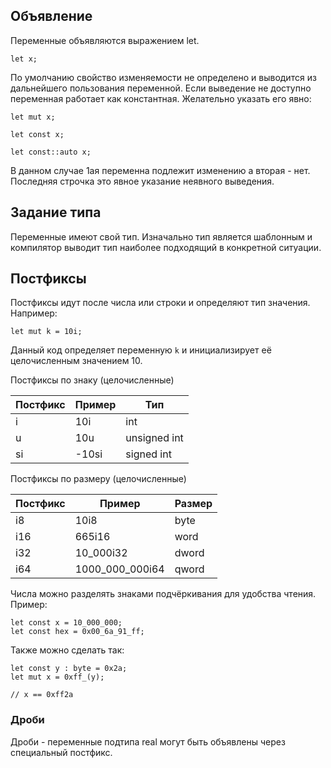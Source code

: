 ## Объявление

Переменные объявляются выражением let.
```
let x;
```
По умолчанию свойство изменяемости не определено и выводится
из дальнейшего пользования переменной. Если выведение не доступно
переменная работает как константная.
Желательно указать его явно:
```
let mut x;

let const x;

let const::auto x;
```
В данном случае 1ая переменна подлежит изменению а вторая - нет.
Последняя строчка это явное указание неявного выведения.

## Задание типа

Переменные имеют свой тип. Изначально тип является шаблонным
и компилятор выводит тип наиболее подходящий в конкретной ситуации.


## Постфиксы

Постфиксы идут после числа или строки и определяют тип значения.
Например:

```
let mut k = 10i;
```
Данный код определяет переменную `k` и инициализирует её
целочисленным значением 10.

Постфиксы по знаку (целочисленные)

| Постфикс                 | Пример | Тип          |
| ------------------------ | ------ | ------------ |
| i                        | 10i    | int          |
| u                        | 10u    | unsigned int |
| si                       | -10si  | signed int   |
Постфиксы по размеру (целочисленные)

| Постфикс | Пример          | Размер |
| -------- | --------------- | ------ |
| i8       | 10i8            | byte   |
| i16      | 665i16          | word   |
| i32      | 10_000i32       | dword  |
| i64      | 1000_000_000i64 | qword  |

Числа можно разделять знаками подчёркивания для удобства чтения.
Пример:
```
let const x = 10_000_000;
let const hex = 0x00_6a_91_ff;
```

Также можно сделать так:
```
let const y : byte = 0x2a;
let mut x = 0xff_(y);

// x == 0xff2a
```
### Дроби

Дроби - переменные подтипа real могут быть объявлены через 
специальный постфикс.


